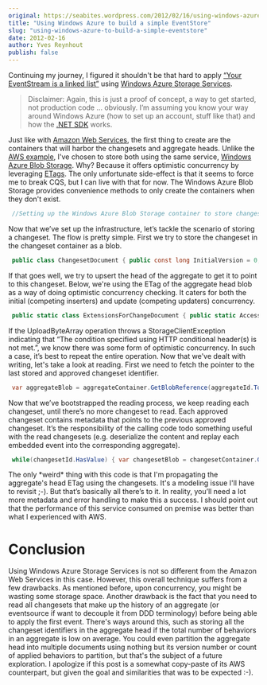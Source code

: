 ```yaml
---
original: https://seabites.wordpress.com/2012/02/16/using-windows-azure-to-build-a-simple-eventstore/
title: "Using Windows Azure to build a simple EventStore"
slug: "using-windows-azure-to-build-a-simple-eventstore"
date: 2012-02-16
author: Yves Reynhout
publish: false
---
```

Continuing my journey, I figured it shouldn't be that hard to apply [“Your EventStream is a linked list”](http://seabites.wordpress.com/2011/12/07/your-eventstream-is-a-linked-list/ "Your EventStream is a linked list") using [Windows Azure Storage Services](http://www.windowsazure.com "Windows Azure").

> Disclaimer: Again, this is just a proof of concept, a way to get started, not production code … obviously. I’m assuming you know your way around Windows Azure (how to set up an account, stuff like that) and how the [.NET SDK](http://www.microsoft.com/download/en/details.aspx?id=28045 "Windows Azure .NET SDK") works.

Just like with [Amazon Web Services](http://aws.amazon.com "Amazon Web Services"), the first thing to create are the containers that will harbor the changesets and aggregate heads. Unlike the [AWS example](http://seabites.wordpress.com/2012/02/11/using-amazon-web-services-to-build-a-simple-event-store/ "Using Amazon Web Services to build a simple Event Store"), I've chosen to store both using the same service, [Windows Azure Blob Storage](http://www.windowsazure.com/home/tour/storage/ "Windows Azure Blob Storage"). Why? Because it offers optimistic concurrency by leveraging [ETags](http://en.wikipedia.org/wiki/HTTP_ETag "HTTP ETag"). The only unfortunate side-effect is that it seems to force me to break CQS, but I can live with that for now. The Windows Azure Blob Storage provides convenience methods to only create the containers when they don't exist. 

```csharp
 //Setting up the Windows Azure Blob Storage container to store changesets and aggregate heads const string PrimaryAccessKey = "your-key-here-for-testing-purposes-only-ofcourse-;-)"; const string AccountName = "youraccountname"; const string ChangesetContainerName = "changesets"; const string AggregateContainerName = "aggregates"; var storageAccount = new CloudStorageAccount( new StorageCredentialsAccountAndKey( AccountName, PrimaryAccessKey), false); var blobClient = storageAccount.CreateCloudBlobClient(); var changesetContainer = blobClient.GetContainerReference(ChangesetContainerName); changesetContainer.CreateIfNotExist(); var aggregateContainer = blobClient.GetContainerReference(AggregateContainerName); aggregateContainer.CreateIfNotExist(); 
```

 Now that we’ve set up the infrastructure, let’s tackle the scenario of storing a changeset. The flow is pretty simple. First we try to store the changeset in the changeset container as a blob. 

```csharp
 public class ChangesetDocument { public const long InitialVersion = 0; //Exposing internals to make the sample easier public Guid ChangesetId { get; set; } public Guid? ParentChangesetId { get; set; } public Guid AggregateId { get; set; } public long AggregateVersion { get; set; } public string AggregateETag { get; set; } public byte\[\] Content { get; set; } } //Assuming there's a changeset document we want to store, //going by the variable name 'document'. var changesetBlob = changesetContainer.GetBlobReference(document.ChangesetId.ToString()); var changesetUploadOptions = new BlobRequestOptions { AccessCondition = AccessCondition.None, BlobListingDetails = BlobListingDetails.None, CopySourceAccessCondition = AccessCondition.None, DeleteSnapshotsOption = DeleteSnapshotsOption.None, RetryPolicy = RetryPolicies.NoRetry(), Timeout = TimeSpan.FromSeconds(90), UseFlatBlobListing = false }; changesetBlob.UploadByteArray(document.Content, changesetUploadOptions); const string AggregateIdMetaName = "aggregateid"; const string AggregateVersionMetaName = "aggregateversion"; const string ChangesetIdMetaName = "changesetid"; const string ParentChangesetIdMetaName = "parentchangesetid"; //Set the meta-data of the changeset //Notice how this doesn't need to be transactional changesetBlob.Metadata\[AggregateIdMetaName\] = document.AggregateId.ToString(); changesetBlob.Metadata\[AggregateVersionMetaName\] = document.AggregateVersion.ToString(); changesetBlob.Metadata\[ChangesetIdMetaName\] = document.ChangesetId.ToString(); if(document.ParentChangesetId.HasValue) changesetBlob.Metadata\[ParentChangesetIdMetaName\] = document.ParentChangesetId.Value.ToString(); changesetBlob.SetMetadata(); 
```

 If that goes well, we try to upsert the head of the aggregate to get it to point to this changeset. Below, we're using the ETag of the aggregate head blob as a way of doing optimistic concurrency checking. It caters for both the initial (competing inserters) and update (competing updaters) concurrency. 

```csharp
 public static class ExtensionsForChangeDocument { public static AccessCondition ToAccessCondition(this ChangesetDocument document) { if(document.AggregateVersion == ChangesetDocument.InitialVersion) { return AccessCondition.IfNoneMatch("\*"); } return AccessCondition.IfMatch(document.AggregateETag); } } //Upsert the aggregate var aggregateBlob = aggregateContainer.GetBlobReference(document.AggregateId.ToString()); var aggregateUploadOptions = new BlobRequestOptions { AccessCondition = document.ToAccessCondition(), BlobListingDetails = BlobListingDetails.None, CopySourceAccessCondition = AccessCondition.None, DeleteSnapshotsOption = DeleteSnapshotsOption.None, RetryPolicy = RetryPolicies.NoRetry(), Timeout = TimeSpan.FromSeconds(90), UseFlatBlobListing = false }; aggregateBlob.UploadByteArray(document.ChangesetId.ToByteArray(), aggregateUploadOptions); //Here's where we are breaking CQS if we'd like to cache the aggregate. //This won't be a problem if we're re-reading the aggregate upon each behavior. var eTag = aggregateBlob.Properties.ETag; 
```

 If the UploadByteArray operation throws a StorageClientException indicating that “The condition specified using HTTP conditional header(s) is not met.”, we know there was some form of optimistic concurrency. In such a case, it’s best to repeat the entire operation.
Now that we've dealt with writing, let's take a look at reading. First we need to fetch the pointer to the last stored and approved changeset identifier. 

```csharp
 var aggregateBlob = aggregateContainer.GetBlobReference(aggregateId.ToString()); var aggregateDownloadOptions = new BlobRequestOptions { AccessCondition = AccessCondition.None, BlobListingDetails = BlobListingDetails.None, CopySourceAccessCondition = AccessCondition.None, DeleteSnapshotsOption = DeleteSnapshotsOption.None, RetryPolicy = RetryPolicies.NoRetry(), Timeout = TimeSpan.FromSeconds(90), UseFlatBlobListing = false }; var changesetId = new Guid?(new Guid(aggregateBlob.DownloadByteArray(aggregateDownloadOptions))); var eTag = aggregateBlob.Properties.ETag; 
```

 Now that we’ve bootstrapped the reading process, we keep reading each changeset, until there’s no more changeset to read. Each approved changeset contains metadata that points to the previous approved changeset. It’s the responsibility of the calling code todo something useful with the read changesets (e.g. deserialize the content and replay each embedded event into the corresponding aggregate). 

```csharp
 while(changesetId.HasValue) { var changesetBlob = changesetContainer.GetBlobReference(changesetId.Value.ToString()); var changesetDownloadOptions = new BlobRequestOptions { AccessCondition = AccessCondition.None, BlobListingDetails = BlobListingDetails.None, CopySourceAccessCondition = AccessCondition.None, DeleteSnapshotsOption = DeleteSnapshotsOption.None, RetryPolicy = RetryPolicies.NoRetry(), Timeout = TimeSpan.FromSeconds(90), UseFlatBlobListing = false }; var content = changesetBlob.DownloadByteArray(changesetDownloadOptions); changesetBlob.FetchAttributes(); var document = new ChangesetDocument { AggregateETag = eTag, AggregateId = new Guid(changesetBlob.Metadata\[AggregateIdMetaName\]), AggregateVersion = Convert.ToInt64(changesetBlob.Metadata\[AggregateVersionMetaName\]), ChangesetId = new Guid(changesetBlob.Metadata\[ChangesetIdMetaName\]), Content = content, }; if (changesetBlob.Metadata\[ParentChangesetIdMetaName\] != null) document.ParentChangesetId = new Guid(changesetBlob.Metadata\[ParentChangesetIdMetaName\]); yield return document; changesetId = document.ParentChangesetId; } 
```

 The only \*weird\* thing with this code is that I'm propagating the aggregate's head ETag using the changesets. It's a modeling issue I'll have to revisit ;-).
But that’s basically all there’s to it. In reality, you’ll need a lot more metadata and error handling to make this a success. I should point out that the performance of this service consumed on premise was better than what I experienced with AWS.

Conclusion
==========

Using Windows Azure Storage Services is not so different from the Amazon Web Services in this case. However, this overall technique suffers from a few drawbacks. As mentioned before, upon concurrency, you might be wasting some storage space. Another drawback is the fact that you need to read all changesets that make up the history of an aggregate (or eventsource if want to decouple it from DDD terminology) before being able to apply the first event. There's ways around this, such as storing all the changeset identifiers in the aggregate head if the total number of behaviors in an aggregate is low on average. You could even partition the aggregate head into multiple documents using nothing but its version number or count of applied behaviors to partition, but that's the subject of a future exploration. I apologize if this post is a somewhat copy-paste of its AWS counterpart, but given the goal and similarities that was to be expected :-).
